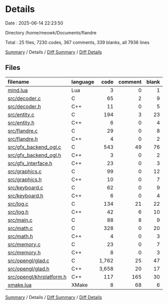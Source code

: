 # Details

Date : 2025-06-14 22:23:50

Directory /home/meowk/Documents/flandre

Total : 25 files,  7230 codes, 367 comments, 339 blanks, all 7936 lines

[Summary](results.md) / Details / [Diff Summary](diff.md) / [Diff Details](diff-details.md)

## Files
| filename | language | code | comment | blank | total |
| :--- | :--- | ---: | ---: | ---: | ---: |
| [mind.lua](/mind.lua) | Lua | 3 | 0 | 1 | 4 |
| [src/decoder.c](/src/decoder.c) | C | 65 | 2 | 9 | 76 |
| [src/decoder.h](/src/decoder.h) | C++ | 11 | 0 | 5 | 16 |
| [src/entity.c](/src/entity.c) | C | 194 | 3 | 23 | 220 |
| [src/entity.h](/src/entity.h) | C++ | 6 | 0 | 4 | 10 |
| [src/flandre.c](/src/flandre.c) | C | 29 | 0 | 8 | 37 |
| [src/flandre.h](/src/flandre.h) | C++ | 4 | 0 | 2 | 6 |
| [src/gfx_backend_ogl.c](/src/gfx_backend_ogl.c) | C | 543 | 49 | 76 | 668 |
| [src/gfx_backend_ogl.h](/src/gfx_backend_ogl.h) | C++ | 3 | 0 | 2 | 5 |
| [src/gfx_interface.h](/src/gfx_interface.h) | C++ | 23 | 0 | 3 | 26 |
| [src/graphics.c](/src/graphics.c) | C | 99 | 0 | 12 | 111 |
| [src/graphics.h](/src/graphics.h) | C++ | 10 | 0 | 7 | 17 |
| [src/keyboard.c](/src/keyboard.c) | C | 62 | 0 | 9 | 71 |
| [src/keyboard.h](/src/keyboard.h) | C++ | 6 | 0 | 4 | 10 |
| [src/log.c](/src/log.c) | C | 134 | 21 | 22 | 177 |
| [src/log.h](/src/log.h) | C++ | 42 | 6 | 10 | 58 |
| [src/main.c](/src/main.c) | C | 88 | 8 | 9 | 105 |
| [src/math.c](/src/math.c) | C | 328 | 0 | 20 | 348 |
| [src/math.h](/src/math.h) | C++ | 4 | 0 | 3 | 7 |
| [src/memory.c](/src/memory.c) | C | 23 | 0 | 7 | 30 |
| [src/memory.h](/src/memory.h) | C++ | 8 | 0 | 3 | 11 |
| [src/opengl/glad.c](/src/opengl/glad.c) | C | 1,762 | 25 | 47 | 1,834 |
| [src/opengl/glad.h](/src/opengl/glad.h) | C++ | 3,658 | 20 | 17 | 3,695 |
| [src/opengl/khrplatform.h](/src/opengl/khrplatform.h) | C++ | 117 | 165 | 30 | 312 |
| [xmake.lua](/xmake.lua) | XMake | 8 | 68 | 6 | 82 |

[Summary](results.md) / Details / [Diff Summary](diff.md) / [Diff Details](diff-details.md)